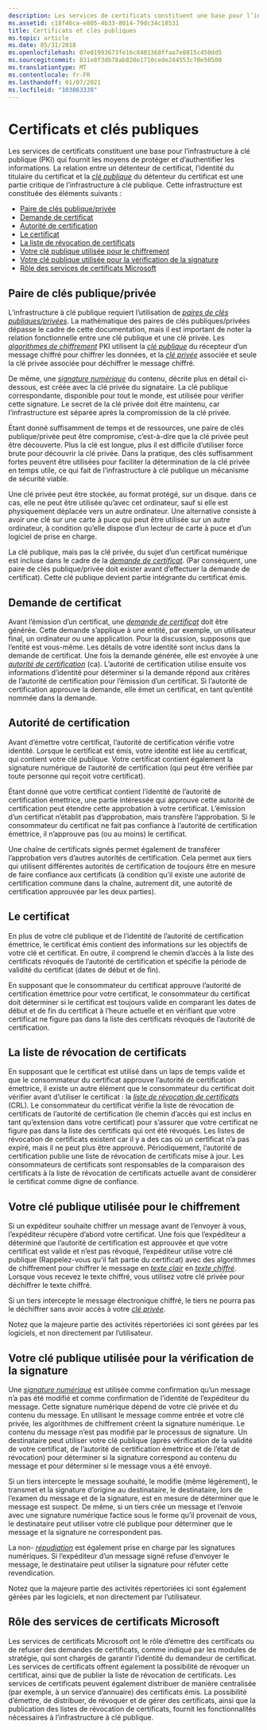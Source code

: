 ```yaml
---
description: Les services de certificats constituent une base pour l’infrastructure à clé publique (PKI) qui fournit les moyens de protéger et d’authentifier les informations.
ms.assetid: c18f46ca-e805-4b33-8014-79dc34c18531
title: Certificats et clés publiques
ms.topic: article
ms.date: 05/31/2018
ms.openlocfilehash: 07e01993673fe16c8401368ffaa7e8815c450dd5
ms.sourcegitcommit: 831e8f3db78ab820e1710cede244553c70e50500
ms.translationtype: MT
ms.contentlocale: fr-FR
ms.lasthandoff: 01/07/2021
ms.locfileid: "103863338"
---
```

# <a name="certificates-and-public-keys"></a>Certificats et clés publiques

Les services de certificats constituent une base pour l’infrastructure à clé publique (PKI) qui fournit les moyens de protéger et d’authentifier les informations. La relation entre un détenteur de certificat, l’identité du titulaire du certificat et la [*clé publique*](../secgloss/p-gly.md) du détenteur du certificat est une partie critique de l’infrastructure à clé publique. Cette infrastructure est constituée des éléments suivants :

-   [Paire de clés publique/privée](#the-publicprivate-key-pair)
-   [Demande de certificat](#the-certificate-request)
-   [Autorité de certification](#the-certification-authority)
-   [Le certificat](#the-certificate-request)
-   [La liste de révocation de certificats](#the-certificate-revocation-list)
-   [Votre clé publique utilisée pour le chiffrement](#your-public-key-used-for-encryption)
-   [Votre clé publique utilisée pour la vérification de la signature](#your-public-key-used-for-signature-verification)
-   [Rôle des services de certificats Microsoft](#microsoft-certificate-services-role)

## <a name="the-publicprivate-key-pair"></a>Paire de clés publique/privée

L’infrastructure à clé publique requiert l’utilisation de [*paires de clés publiques/privées*](../secgloss/p-gly.md). La mathématique des paires de clés publiques/privées dépasse le cadre de cette documentation, mais il est important de noter la relation fonctionnelle entre une clé publique et une clé privée. Les [*algorithmes de chiffrement*](../secgloss/c-gly.md) PKI utilisent la [*clé publique*](../secgloss/p-gly.md) du récepteur d’un message chiffré pour chiffrer les données, et la [*clé privée*](../secgloss/p-gly.md) associée et seule la clé privée associée pour déchiffrer le message chiffré.

De même, une [*signature numérique*](../secgloss/d-gly.md) du contenu, décrite plus en détail ci-dessous, est créée avec la clé privée du signataire. La clé publique correspondante, disponible pour tout le monde, est utilisée pour vérifier cette signature. Le secret de la clé privée doit être maintenu, car l’infrastructure est séparée après la compromission de la clé privée.

Étant donné suffisamment de temps et de ressources, une paire de clés publique/privée peut être compromise, c’est-à-dire que la clé privée peut être découverte. Plus la clé est longue, plus il est difficile d’utiliser force brute pour découvrir la clé privée. Dans la pratique, des clés suffisamment fortes peuvent être utilisées pour faciliter la détermination de la clé privée en temps utile, ce qui fait de l’infrastructure à clé publique un mécanisme de sécurité viable.

Une clé privée peut être stockée, au format protégé, sur un disque. dans ce cas, elle ne peut être utilisée qu’avec cet ordinateur, sauf si elle est physiquement déplacée vers un autre ordinateur. Une alternative consiste à avoir une clé sur une carte à puce qui peut être utilisée sur un autre ordinateur, à condition qu’elle dispose d’un lecteur de carte à puce et d’un logiciel de prise en charge.

La clé publique, mais pas la clé privée, du sujet d’un certificat numérique est incluse dans le cadre de la [*demande de certificat*](../secgloss/c-gly.md). (Par conséquent, une paire de clés publique/privée doit exister avant d’effectuer la demande de certificat). Cette clé publique devient partie intégrante du certificat émis.

## <a name="the-certificate-request"></a>Demande de certificat

Avant l’émission d’un certificat, une [*demande de certificat*](../secgloss/c-gly.md) doit être générée. Cette demande s’applique à une entité, par exemple, un utilisateur final, un ordinateur ou une application. Pour la discussion, supposons que l’entité est vous-même. Les détails de votre identité sont inclus dans la demande de certificat. Une fois la demande générée, elle est envoyée à une [*autorité de certification*](../secgloss/c-gly.md) (ca). L’autorité de certification utilise ensuite vos informations d’identité pour déterminer si la demande répond aux critères de l’autorité de certification pour l’émission d’un certificat. Si l’autorité de certification approuve la demande, elle émet un certificat, en tant qu’entité nommée dans la demande.

## <a name="the-certification-authority"></a>Autorité de certification

Avant d’émettre votre certificat, l’autorité de certification vérifie votre identité. Lorsque le certificat est émis, votre identité est liée au certificat, qui contient votre clé publique. Votre certificat contient également la signature numérique de l’autorité de certification (qui peut être vérifiée par toute personne qui reçoit votre certificat).

Étant donné que votre certificat contient l’identité de l’autorité de certification émettrice, une partie intéressée qui approuve cette autorité de certification peut étendre cette approbation à votre certificat. L’émission d’un certificat n’établit pas d’approbation, mais transfère l’approbation. Si le consommateur du certificat ne fait pas confiance à l’autorité de certification émettrice, il n’approuve pas (ou au moins) le certificat.

Une chaîne de certificats signés permet également de transférer l’approbation vers d’autres autorités de certification. Cela permet aux tiers qui utilisent différentes autorités de certification de toujours être en mesure de faire confiance aux certificats (à condition qu’il existe une autorité de certification commune dans la chaîne, autrement dit, une autorité de certification approuvée par les deux parties).

## <a name="the-certificate"></a>Le certificat

En plus de votre clé publique et de l’identité de l’autorité de certification émettrice, le certificat émis contient des informations sur les objectifs de votre clé et certificat. En outre, il comprend le chemin d’accès à la liste des certificats révoqués de l’autorité de certification et spécifie la période de validité du certificat (dates de début et de fin).

En supposant que le consommateur du certificat approuve l’autorité de certification émettrice pour votre certificat, le consommateur du certificat doit déterminer si le certificat est toujours valide en comparant les dates de début et de fin du certificat à l’heure actuelle et en vérifiant que votre certificat ne figure pas dans la liste des certificats révoqués de l’autorité de certification.

## <a name="the-certificate-revocation-list"></a>La liste de révocation de certificats

En supposant que le certificat est utilisé dans un laps de temps valide et que le consommateur du certificat approuve l’autorité de certification émettrice, il existe un autre élément que le consommateur du certificat doit vérifier avant d’utiliser le certificat : la [*liste de révocation de certificats*](../secgloss/c-gly.md) (CRL). Le consommateur du certificat vérifie la liste de révocation de certificats de l’autorité de certification (le chemin d’accès qui est inclus en tant qu’extension dans votre certificat) pour s’assurer que votre certificat ne figure pas dans la liste des certificats qui ont été révoqués. Les listes de révocation de certificats existent car il y a des cas où un certificat n’a pas expiré, mais il ne peut plus être approuvé. Périodiquement, l’autorité de certification publie une liste de révocation de certificats mise à jour. Les consommateurs de certificats sont responsables de la comparaison des certificats à la liste de révocation de certificats actuelle avant de considérer le certificat comme digne de confiance.

## <a name="your-public-key-used-for-encryption"></a>Votre clé publique utilisée pour le chiffrement

Si un expéditeur souhaite chiffrer un message avant de l’envoyer à vous, l’expéditeur récupère d’abord votre certificat. Une fois que l’expéditeur a déterminé que l’autorité de certification est approuvée et que votre certificat est valide et n’est pas révoqué, l’expéditeur utilise votre clé publique (Rappelez-vous qu’il fait partie du certificat) avec des algorithmes de chiffrement pour chiffrer le message en [*texte clair*](../secgloss/p-gly.md) en [*texte chiffré*](../secgloss/c-gly.md). Lorsque vous recevez le texte chiffré, vous utilisez votre clé privée pour déchiffrer le texte chiffré.

Si un tiers intercepte le message électronique chiffré, le tiers ne pourra pas le déchiffrer sans avoir accès à votre [*clé privée*](../secgloss/p-gly.md).

Notez que la majeure partie des activités répertoriées ici sont gérées par les logiciels, et non directement par l’utilisateur.

## <a name="your-public-key-used-for-signature-verification"></a>Votre clé publique utilisée pour la vérification de la signature

Une [*signature numérique*](../secgloss/d-gly.md) est utilisée comme confirmation qu’un message n’a pas été modifié et comme confirmation de l’identité de l’expéditeur du message. Cette signature numérique dépend de votre clé privée et du contenu du message. En utilisant le message comme entrée et votre clé privée, les algorithmes de chiffrement créent la signature numérique. Le contenu du message n’est pas modifié par le processus de signature. Un destinataire peut utiliser votre clé publique (après vérification de la validité de votre certificat, de l’autorité de certification émettrice et de l’état de révocation) pour déterminer si la signature correspond au contenu du message et pour déterminer si le message vous a été envoyé.

Si un tiers intercepte le message souhaité, le modifie (même légèrement), le transmet et la signature d’origine au destinataire, le destinataire, lors de l’examen du message et de la signature, est en mesure de déterminer que le message est suspect. De même, si un tiers crée un message et l’envoie avec une signature numérique factice sous le forme qu’il provenait de vous, le destinataire peut utiliser votre clé publique pour déterminer que le message et la signature ne correspondent pas.

La non- [*répudiation*](../secgloss/n-gly.md) est également prise en charge par les signatures numériques. Si l’expéditeur d’un message signé refuse d’envoyer le message, le destinataire peut utiliser la signature pour réfuter cette revendication.

Notez que la majeure partie des activités répertoriées ici sont également gérées par les logiciels, et non directement par l’utilisateur.

## <a name="microsoft-certificate-services-role"></a>Rôle des services de certificats Microsoft

Les services de certificats Microsoft ont le rôle d’émettre des certificats ou de refuser des demandes de certificats, comme indiqué par les modules de stratégie, qui sont chargés de garantir l’identité du demandeur de certificat. Les services de certificats offrent également la possibilité de révoquer un certificat, ainsi que de publier la liste de révocation de certificats. Les services de certificats peuvent également distribuer de manière centralisée (par exemple, à un service d’annuaire) des certificats émis. La possibilité d’émettre, de distribuer, de révoquer et de gérer des certificats, ainsi que la publication des listes de révocation de certificats, fournit les fonctionnalités nécessaires à l’infrastructure à clé publique.

 

 

